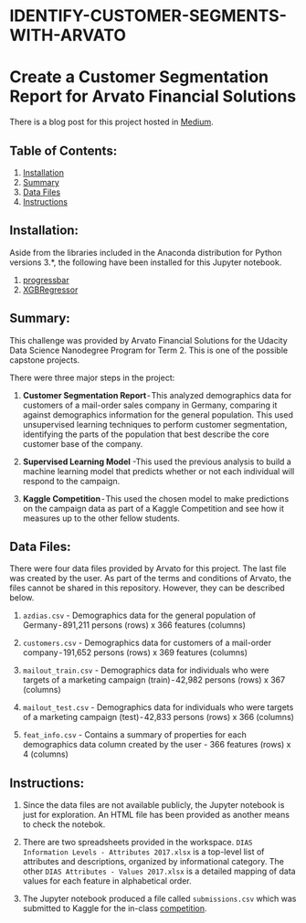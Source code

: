 # IDENTIFY-CUSTOMER-SEGMENTS-WITH-ARVATO
# Create a Customer Segmentation Report for Arvato Financial Solutions

There is a blog post for this project hosted in [Medium](https://medium.com/@lawrence.sumera/creating-a-customer-segmentation-report-for-arvato-financial-solutions-fda19be519f).

## Table of Contents:

1. [Installation](#installation)
2. [Summary](#summary)
3. [Data Files](#files)
4. [Instructions](#instructions)

## Installation: <a name="installation"></a>

Aside from the libraries included in the Anaconda distribution for Python versions 3.*, the following have been installed for this Jupyter notebook.

1. [progressbar](https://pypi.org/project/progressbar/)
2. [XGBRegressor](https://xgboost.readthedocs.io/en/latest/python/python_api.html)

## Summary: <a name="summary"></a>

This challenge was provided by Arvato Financial Solutions for the Udacity Data Science Nanodegree Program for Term 2. This is one of the possible capstone projects.

There were three major steps in the project:

1. **Customer Segmentation Report** - This analyzed demographics data for customers of a mail-order sales company in Germany, comparing it against demographics information for the general population. This used unsupervised learning techniques to perform customer segmentation, identifying the parts of the population that best describe the core
customer base of the company. 

2. **Supervised Learning Model** -This used the previous analysis to build a machine learning model that predicts whether or not each individual will respond to the campaign.

3. **Kaggle Competition** - This used the chosen model to make predictions on the campaign data as part of a Kaggle Competition and see how it measures up to the other fellow students.

## Data Files: <a name="files"></a>

There were four data files provided by Arvato for this project. The last file was created by the user. As part of the terms and conditions of Arvato, the files cannot be shared in this repository. However, they can be described below.

1. `azdias.csv` - Demographics data for the general population of Germany - 891,211 persons (rows) x 366 features (columns)

2. `customers.csv` - Demographics data for customers of a mail-order company - 191,652 persons (rows) x 369 features (columns)

3. `mailout_train.csv` - Demographics data for individuals who were targets of a marketing campaign (train) - 42,982 persons (rows) x 367 (columns)

4. `mailout_test.csv` - Demographics data for individuals who were targets of a marketing campaign (test) - 42,833 persons (rows) x 366 (columns)

5. `feat_info.csv` - Contains a summary of properties for each demographics data column created by the user - 366 features (rows) x 4 (columns)

## Instructions: <a name="instructions"></a>

1. Since the data files are not available publicly, the Jupyter notebook is just for exploration. An HTML file has been provided as another means to check the notebok.

2. There are two spreadsheets provided in the workspace. `DIAS Information Levels - Attributes 2017.xlsx` is a top-level list of attributes and descriptions, organized by informational category. The other `DIAS Attributes - Values 2017.xlsx` is a detailed mapping of data values for each feature in alphabetical order.

3. The Jupyter notebook produced a file called `submissions.csv` which was submitted to Kaggle for the in-class [competition](https://www.kaggle.com/c/udacity-arvato-identify-customers).
